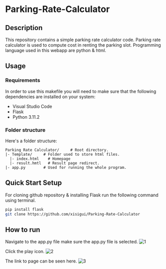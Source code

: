 # Parking-Rate-Calculator

## Description

This repository contains a simple parking rate calculator code. Parking rate calculator is used to compute cost in renting the parking slot. Programming language used in this webapp are python & html.

## Usage

### Requirements

In order to use this makefile you will need to make sure that the following
dependencies are installed on your system:
  - Visual Studio Code
  - Flask
  - Python 3.11.2

### Folder structure

Here's a folder structure:

```
Parking Rate Calculator/     # Root directory.
|- Template/     # Folder used to store html files.
  |- index.html    # Homepage
  |- result.hmtl   # Result page redirect.
|- app.py        # Used for running the whole program.
```

## Quick Start Setup 

For cloning github repository & installing Flask run the following command using terminal.
```sh
pip install flask
git clone https://github.com/xisigui/Parking-Rate-Calculator
```

## How to run
Navigate to the app.py file make sure the app.py file is selected.
![1](https://user-images.githubusercontent.com/29411393/223371308-c4c015a4-b388-420f-bd5d-648b4c04fa59.png)

Click the play icon.
![2](https://user-images.githubusercontent.com/29411393/223371391-be9d3c58-e62a-4392-9f15-8eaaa7cf186b.png)

The link to page can be seen here.
![3](https://user-images.githubusercontent.com/29411393/223371470-804f7dae-8694-4a4f-91e7-64ee974d176e.PNG)

